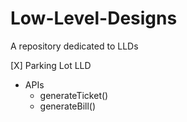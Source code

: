# Low-Level-Designs
A repository dedicated to LLDs


[X] Parking Lot LLD 
  - APIs
     - generateTicket()
     - generateBill()
